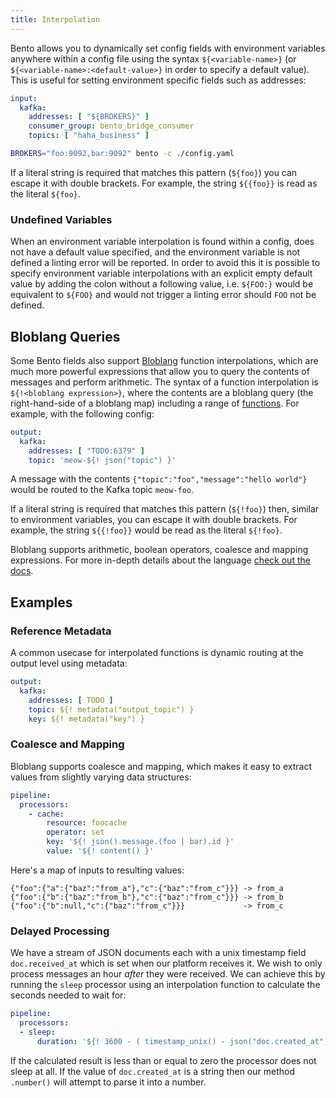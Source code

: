 ```yaml
---
title: Interpolation
---
```


Bento allows you to dynamically set config fields with environment variables anywhere within a config file using the syntax `${<variable-name>}` (or `${<variable-name>:<default-value>}` in order to specify a default value). This is useful for setting environment specific fields such as addresses:

```yaml
input:
  kafka:
    addresses: [ "${BROKERS}" ]
    consumer_group: bento_bridge_consumer
    topics: [ "haha_business" ]
```

```sh
BROKERS="foo:9092,bar:9092" bento -c ./config.yaml
```

If a literal string is required that matches this pattern (`${foo}`) you can escape it with double brackets. For example, the string `${{foo}}` is read as the literal `${foo}`.

### Undefined Variables

When an environment variable interpolation is found within a config, does not have a default value specified, and the environment variable is not defined a linting error will be reported. In order to avoid this it is possible to specify environment variable interpolations with an explicit empty default value by adding the colon without a following value, i.e. `${FOO:}` would be equivalent to `${FOO}` and would not trigger a linting error should `FOO` not be defined.

## Bloblang Queries

Some Bento fields also support [Bloblang][bloblang] function interpolations, which are much more powerful expressions that allow you to query the contents of messages and perform arithmetic. The syntax of a function interpolation is `${!<bloblang expression>}`, where the contents are a bloblang query (the right-hand-side of a bloblang map) including a range of [functions][bloblang_functions]. For example, with the following config:

```yaml
output:
  kafka:
    addresses: [ "TODO:6379" ]
    topic: 'meow-${! json("topic") }'
```

A message with the contents `{"topic":"foo","message":"hello world"}` would be routed to the Kafka topic `meow-foo`.

If a literal string is required that matches this pattern (`${!foo}`) then, similar to environment variables, you can escape it with double brackets. For example, the string `${{!foo}}` would be read as the literal `${!foo}`.

Bloblang supports arithmetic, boolean operators, coalesce and mapping expressions. For more in-depth details about the language [check out the docs][bloblang].

## Examples

### Reference Metadata

A common usecase for interpolated functions is dynamic routing at the output level using metadata:

```yaml
output:
  kafka:
    addresses: [ TODO ]
    topic: ${! metadata("output_topic") }
    key: ${! metadata("key") }
```

### Coalesce and Mapping

Bloblang supports coalesce and mapping, which makes it easy to extract values from slightly varying data structures:

```yaml
pipeline:
  processors:
    - cache:
        resource: foocache
        operator: set
        key: '${! json().message.(foo | bar).id }'
        value: '${! content() }'
```

Here's a map of inputs to resulting values:

```
{"foo":{"a":{"baz":"from_a"},"c":{"baz":"from_c"}}} -> from_a
{"foo":{"b":{"baz":"from_b"},"c":{"baz":"from_c"}}} -> from_b
{"foo":{"b":null,"c":{"baz":"from_c"}}}             -> from_c
```

### Delayed Processing

We have a stream of JSON documents each with a unix timestamp field `doc.received_at` which is set when our platform receives it. We wish to only process messages an hour _after_ they were received. We can achieve this by running the `sleep` processor using an interpolation function to calculate the seconds needed to wait for:

```yaml
pipeline:
  processors:
  - sleep:
      duration: '${! 3600 - ( timestamp_unix() - json("doc.created_at").number() ) }s'
```

If the calculated result is less than or equal to zero the processor does not sleep at all. If the value of `doc.created_at` is a string then our method `.number()` will attempt to parse it into a number.

[error_handling]: /docs/configuration/error_handling
[field_paths]: /docs/configuration/field_paths
[meta_proc]: /docs/components/processors/metadata
[bloblang]: /docs/guides/bloblang/about
[bloblang_functions]: /docs/guides/bloblang/about#functions